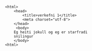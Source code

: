 <!DOCITYPE>
    <html>
        <head>
            <title>verkefni 1</title>
            <meta charset="utf-8">
        </head>
         <body>
        Eg heiti jokull og eg er starfradi
        snilingur
        </body>
    <html>
            


        
